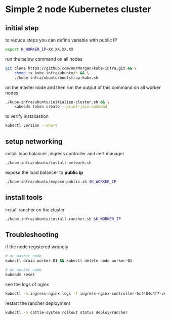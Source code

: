 # Simple 2 node Kubernetes cluster

## initial step

to reduce steps you can define variable with public IP
```bash
export K_WORKER_IP=XX.XX.XX.XX
```
run the below command on all nodes
```bash
git clone https://github.com/AmrMorgan/kube-infra.git && \
    chmod +x kube-infra/ubuntu/* && \
    ./kube-infra/ubuntu/bootstrap-kube.sh
```
on the master node and then run the output of this command on all worker nodes
```bash
./kube-infra/ubuntu/initialize-cluster.sh && \
    kubeadm token create --print-join-command
```

to verify installastion
```bash
kubectl version --short
```

## setup networking
install load balancer ,ingress controller and cert manager
```bash
./kube-infra/ubuntu/install-network.sh
```

expose the load balancer to **public ip**
```bash
./kube-infra/ubuntu/expose-public.sh $K_WORKER_IP
```

## install tools
install rancher on the cluster
```bash
./kube-infra/ubuntu/install-rancher.sh $K_WORKER_IP
```

## Troubleshooting 
if the node registered wrongly
```bash
# on master node
kubectl drain worker-01 && kubectl delete node worker-01

# on worker node
kubeadm reset
```
see the logs of nginx
```bash
kubectl -n ingress-nginx logs -f ingress-nginx-controller-5cf484d4f7-v6fj8 -n ingress-nginx
```
restart the rancher deployment
```bash
kubectl -n cattle-system rollout status deploy/rancher
```